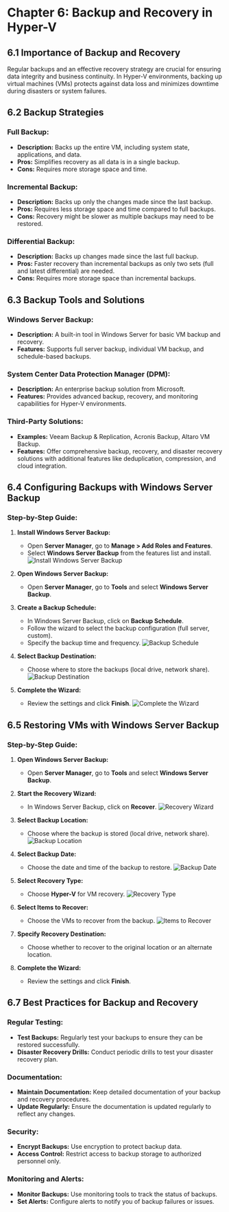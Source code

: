 # Chapter 6: Backup and Recovery in Hyper-V

## 6.1 Importance of Backup and Recovery

Regular backups and an effective recovery strategy are crucial for ensuring data integrity and business continuity. In Hyper-V environments, backing up virtual machines (VMs) protects against data loss and minimizes downtime during disasters or system failures.

## 6.2 Backup Strategies

### Full Backup:
- **Description:** Backs up the entire VM, including system state, applications, and data.
- **Pros:** Simplifies recovery as all data is in a single backup.
- **Cons:** Requires more storage space and time.

### Incremental Backup:
- **Description:** Backs up only the changes made since the last backup.
- **Pros:** Requires less storage space and time compared to full backups.
- **Cons:** Recovery might be slower as multiple backups may need to be restored.

### Differential Backup:
- **Description:** Backs up changes made since the last full backup.
- **Pros:** Faster recovery than incremental backups as only two sets (full and latest differential) are needed.
- **Cons:** Requires more storage space than incremental backups.

## 6.3 Backup Tools and Solutions

### Windows Server Backup:
- **Description:** A built-in tool in Windows Server for basic VM backup and recovery.
- **Features:** Supports full server backup, individual VM backup, and schedule-based backups.

### System Center Data Protection Manager (DPM):
- **Description:** An enterprise backup solution from Microsoft.
- **Features:** Provides advanced backup, recovery, and monitoring capabilities for Hyper-V environments.

### Third-Party Solutions:
- **Examples:** Veeam Backup & Replication, Acronis Backup, Altaro VM Backup.
- **Features:** Offer comprehensive backup, recovery, and disaster recovery solutions with additional features like deduplication, compression, and cloud integration.

## 6.4 Configuring Backups with Windows Server Backup

### Step-by-Step Guide:

1. **Install Windows Server Backup:**
   - Open **Server Manager**, go to **Manage > Add Roles and Features**.
   - Select **Windows Server Backup** from the features list and install.
     ![Install Windows Server Backup](https://mylemans.online/assets/img/Hyper-V-Guide/Chapter-06/Chapter-06-4-1.png)

2. **Open Windows Server Backup:**
   - Open **Server Manager**, go to **Tools** and select **Windows Server Backup**.

3. **Create a Backup Schedule:**
   - In Windows Server Backup, click on **Backup Schedule**.
   - Follow the wizard to select the backup configuration (full server, custom).
   - Specify the backup time and frequency.
     ![Backup Schedule](https://mylemans.online/assets/img/Hyper-V-Guide/Chapter-06/Chapter-06-4-3.png)

4. **Select Backup Destination:**
   - Choose where to store the backups (local drive, network share).
     ![Backup Destination](https://mylemans.online/assets/img/Hyper-V-Guide/Chapter-06/Chapter-06-4-4.png)

5. **Complete the Wizard:**
   - Review the settings and click **Finish**.
    ![Complete the Wizard](https://mylemans.online/assets/img/Hyper-V-Guide/Chapter-06/Chapter-06-4-5.png)


## 6.5 Restoring VMs with Windows Server Backup

### Step-by-Step Guide:

1. **Open Windows Server Backup:**
   - Open **Server Manager**, go to **Tools** and select **Windows Server Backup**.

2. **Start the Recovery Wizard:**
   - In Windows Server Backup, click on **Recover**.
     ![Recovery Wizard](https://mylemans.online/assets/img/Hyper-V-Guide/Chapter-06/Chapter-06-5-2.png)

3. **Select Backup Location:**
   - Choose where the backup is stored (local drive, network share).
     ![Backup Location](https://mylemans.online/assets/img/Hyper-V-Guide/Chapter-06/Chapter-06-5-3.png)

4. **Select Backup Date:**
   - Choose the date and time of the backup to restore.
     ![Backup Date](https://mylemans.online/assets/img/Hyper-V-Guide/Chapter-06/Chapter-06-5-4.png)

5. **Select Recovery Type:**
   - Choose **Hyper-V** for VM recovery.
     ![Recovery Type](https://mylemans.online/assets/img/Hyper-V-Guide/Chapter-06/Chapter-06-5-5.png)

6. **Select Items to Recover:**
   - Choose the VMs to recover from the backup.
     ![Items to Recover](https://mylemans.online/assets/img/Hyper-V-Guide/Chapter-06/Chapter-06-5-6.png)

7. **Specify Recovery Destination:**
   - Choose whether to recover to the original location or an alternate location.

8. **Complete the Wizard:**
   - Review the settings and click **Finish**.

## 6.7 Best Practices for Backup and Recovery

### Regular Testing:
- **Test Backups:** Regularly test your backups to ensure they can be restored successfully.
- **Disaster Recovery Drills:** Conduct periodic drills to test your disaster recovery plan.

### Documentation:
- **Maintain Documentation:** Keep detailed documentation of your backup and recovery procedures.
- **Update Regularly:** Ensure the documentation is updated regularly to reflect any changes.

### Security:
- **Encrypt Backups:** Use encryption to protect backup data.
- **Access Control:** Restrict access to backup storage to authorized personnel only.

### Monitoring and Alerts:
- **Monitor Backups:** Use monitoring tools to track the status of backups.
- **Set Alerts:** Configure alerts to notify you of backup failures or issues.
